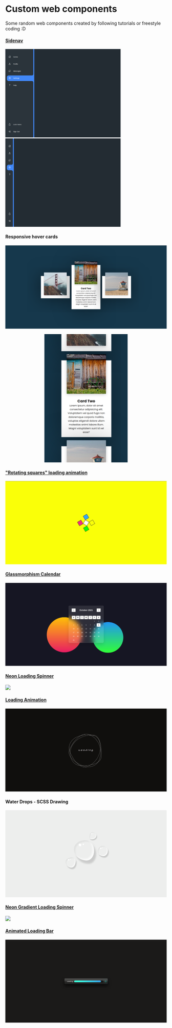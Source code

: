 # Custom web components
Some random web components created by following tutorials or freestyle coding :D

#### [Sidenav](https://helix-0.web.app/demo/custom-web-components/nav-menu)
<div center>
    <img src="./md-assets/nav-menu-1.png" alt="Nav Menu 1" width="360px">
    <img src="./md-assets/nav-menu-2.png" alt="Nav Menu 2" width="360px">
</div>


#### Responsive hover cards
<div center>
    <img src="./md-assets/responsive-cards-d.png" alt="Nav Menu 1">

<p align="center">
<img centered src="./md-assets/responsive-cards-m.png" alt="Nav Menu 2" width="260px">
</p>
</div>


#### ["Rotating squares" loading animation](https://helix-0.web.app/demo/custom-web-components/rotating-squares-loading)
![](./md-assets/rotating-squares-loading-animation.gif)


#### [Glassmorphism Calendar](https://helix-0.web.app/demo/custom-web-components/glassmorphism-calendar)
![](./md-assets/glassmorphism-calendar.png)


#### [Neon Loading Spinner](https://helix-0.web.app/demo/custom-web-components/neon-loading-spinner)
![](./md-assets/neon-loading-spinner.gif)


#### [Loading Animation](https://helix-0.web.app/demo/custom-web-components/loading-animation)
![](./md-assets/loading-animation.gif)


#### Water Drops - SCSS Drawing
![](./md-assets/water-drops-scss.png)

#### [Neon Gradient Loading Spinner](https://helix-0.web.app/demo/custom-web-components/neon-gradient-loading-spinner)
![](./md-assets/neon-gradient-loading-spinner.gif)

#### [Animated Loading Bar](https://helix-0.web.app/demo/custom-web-components/animated-loading-bar)
![](./md-assets/animated-loading-bar.gif)